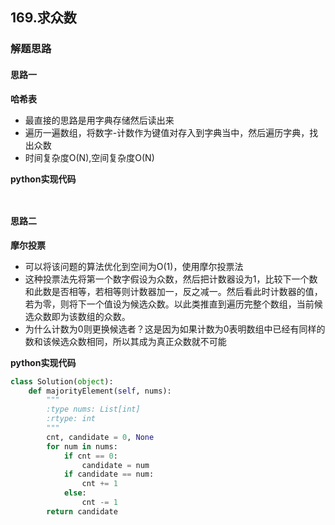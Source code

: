 ## 169.求众数
### 解题思路
#### 思路一
**哈希表**
- 最直接的思路是用字典存储然后读出来
- 遍历一遍数组，将数字-计数作为键值对存入到字典当中，然后遍历字典，找出众数
- 时间复杂度O(N),空间复杂度O(N)

**python实现代码**
```


```
#### 思路二
**摩尔投票**
- 可以将该问题的算法优化到空间为O(1)，使用摩尔投票法
- 这种投票法先将第一个数字假设为众数，然后把计数器设为1，比较下一个数和此数是否相等，若相等则计数器加一，反之减一。然后看此时计数器的值，若为零，则将下一个值设为候选众数。以此类推直到遍历完整个数组，当前候选众数即为该数组的众数。
- 为什么计数为0则更换候选者？这是因为如果计数为0表明数组中已经有同样的数和该候选众数相同，所以其成为真正众数就不可能

**python实现代码**
```python
class Solution(object):
    def majorityElement(self, nums):
        """
        :type nums: List[int]
        :rtype: int
        """
        cnt, candidate = 0, None
        for num in nums:
            if cnt == 0:
                candidate = num
            if candidate == num:
                cnt += 1
            else:
                cnt -= 1
        return candidate   
```

